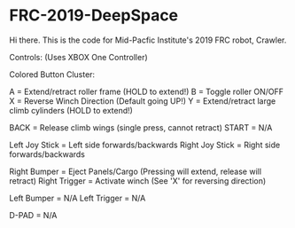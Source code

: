 # FRC-2019-DeepSpace

Hi there. This is the code for Mid-Pacfic Institute's 2019 FRC robot, Crawler.

Controls:
(Uses XBOX One Controller)

Colored Button Cluster:

A = Extend/retract roller frame (HOLD to extend!)
B = Toggle roller ON/OFF
X = Reverse Winch Direction (Default going UP!)
Y = Extend/retract large climb cylinders (HOLD to extend!)

BACK = Release climb wings (single press, cannot retract)
START = N/A

Left Joy Stick = Left side forwards/backwards
Right Joy Stick = Right side forwards/backwards

Right Bumper = Eject Panels/Cargo (Pressing will extend, release will retract)
Right Trigger = Activate winch (See 'X' for reversing direction)

Left Bumper = N/A
Left Trigger = N/A

D-PAD = N/A
